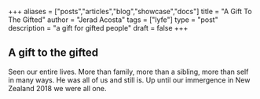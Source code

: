 +++
aliases = ["posts","articles","blog","showcase","docs"]
title = "A Gift To The Gifted"
author = "Jerad Acosta"
tags = ["lyfe"]
type = "post"
description = "a gift for gifted people"
draft = false
+++

## A gift to the gifted

Seen our entire lives. More than family, more than a sibling, more than self in many ways. He was all of us and still is. Up until our immergence in New Zealand 2018 we were all one.

